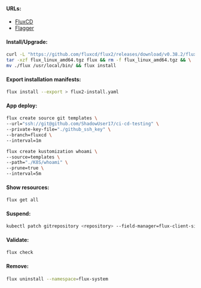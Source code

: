 #### URLs:
- [FluxCD](https://fluxcd.io/flux/get-started/)
- [Flagger](https://fluxcd.io/flagger/usage/how-it-works/)

#### Install/Upgrade:
```bash
curl -L "https://github.com/fluxcd/flux2/releases/download/v0.38.2/flux_0.38.2_linux_amd64.tar.gz" -o "flux_linux_amd64.tgz" && \
tar -xzf flux_linux_amd64.tgz flux && rm -f flux_linux_amd64.tgz && \
mv ./flux /usr/local/bin/ && flux install
```

#### Export installation manifests:
```bash
flux install --export > flux2-install.yaml
```

#### App deploy:
```bash
flux create source git templates \
--url="ssh://git@github.com/ShadowUser17/ci-cd-testing" \
--private-key-file="./github_ssh_key" \
--branch=fluxcd \
--interval=1m
```
```bash
flux create kustomization whoami \
--source=templates \
--path="./K8S/whoami" \
--prune=true \
--interval=5m
```

#### Show resources:
```bash
flux get all
```

#### Suspend:
```bash
kubectl patch gitrepository <repository> --field-manager=flux-client-side-apply -p '{"spec": {"suspend": true }}'
```

#### Validate:
```bash
flux check
```

#### Remove:
```bash
flux uninstall --namespace=flux-system
```
